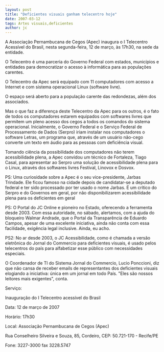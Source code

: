```yaml
---
layout: post
title: "Deficientes visuais ganham telecentro hoje"
date: 2007-03-12
tags: Artes visuais,deficientes
author: jc
---
```

A Associa&ccedil;&atilde;o Pernambucana de Cegos (Apec)&nbsp;inaugura o I Telecentro Acess&iacute;vel do Brasil, nesta segunda-feira, 12 de mar&ccedil;o, &agrave;s 17h30, na sede da entidade.

O Telecentro &eacute; uma parceria do Governo Federal com estados, munic&iacute;pios e entidades para democratizar o acesso &agrave; inform&aacute;tica para as popula&ccedil;&otilde;es carentes.

O Telecentro da Apec ser&aacute; equipado com 11 computadores com acesso a Internet e com sistema operacional Linux (software livre).

O espa&ccedil;o ser&aacute; aberto para a popula&ccedil;&atilde;o carente das redondezas, al&eacute;m dos associados.

Mas o que faz a diferen&ccedil;a deste Telecentro da Apec para os outros, &eacute; o fato de todos os computadores estarem equipados com softwares livres que permitem um pleno acesso dos cegos a todos os comandos do sistema operacional. Inicialmente, o Governo Federal e o Servi&ccedil;o Federal de Processamento de Dados (Serpro) iriam instalar nos computadores o software Letras, um programa que, atrav&eacute;s de um usu&aacute;rio n&atilde;o-cego converte um texto em &aacute;udio para as pessoas com defici&ecirc;ncia visual.

Tomando ci&ecirc;ncia da possibilidade dos computadores n&atilde;o terem acessibilidade plena, a Apec convidou um t&eacute;cnico de Fortaleza, Tiago Casal, para apresentar ao Serpro uma solu&ccedil;&atilde;o de acessibilidade plena para o Linux, atrav&eacute;s dos softwares livres Festival, Linovox e Dosvox.

PS: Uma curiosidade sobre a Apec &eacute; o seu vice-presidente, Jarbas Trindade. Ele ficou famoso na cidade depois de candidatar-se a deputado federal e ter sido processado por ter usado o nome Jarbas. &Eacute; um cr&iacute;tico do Serpro e do Governos em geral, por n&atilde;o disponibilizarem acessibilidade plena para os deficientes em geral

PS: O Portal do JC Online e pioneiro no Estado, oferecendo a ferramenta desde 2003. Com essa autoridade, no s&aacute;bado, alertamos, com a ajuda do bloqueiro Walmar Andrade, que o Portal da Transpar&ecirc;ncia de Eduardo Campos, apesar de uma excelente iniciativa, ainda n&atilde;o conta com essa facilidade, exig&ecirc;ncia legal inclusive. Ainda, eu acho.

PS2: No ar desde 2003, o JC Acessibilidade, como &eacute; chamada a vers&atilde;o eletr&ocirc;nica do Jornal do Commercio para deficientes visuais, &eacute; usado pelos telecentros do pa&iacute;s para alfabetizar esse p&uacute;blico com necessidades especiais.

O Coordenador de TI do Sistema Jornal do Commercio, Lucio Ponccioni, diz que n&atilde;o cansa de receber emails de representantes dos deficientes visuais elogiando a iniciativa: &uacute;nica em um jornal em todo Pa&iacute;s. "Eles s&atilde;o nossos leitores mais exigentes", conta.

Servi&ccedil;o:

Inaugura&ccedil;&atilde;o do I Telecentro acess&iacute;vel do Brasil

Data: 12 de mar&ccedil;o de 2007

Hor&aacute;rio: 17h30

Local: Associa&ccedil;&atilde;o Pernambucana de Cegos (Apec)

Rua Conselheiro Silveira e Souza, 85, Cordeiro, CEP: 50.721-170 - Recife/PE

Fone: 3227-3000 fax 3228.5747